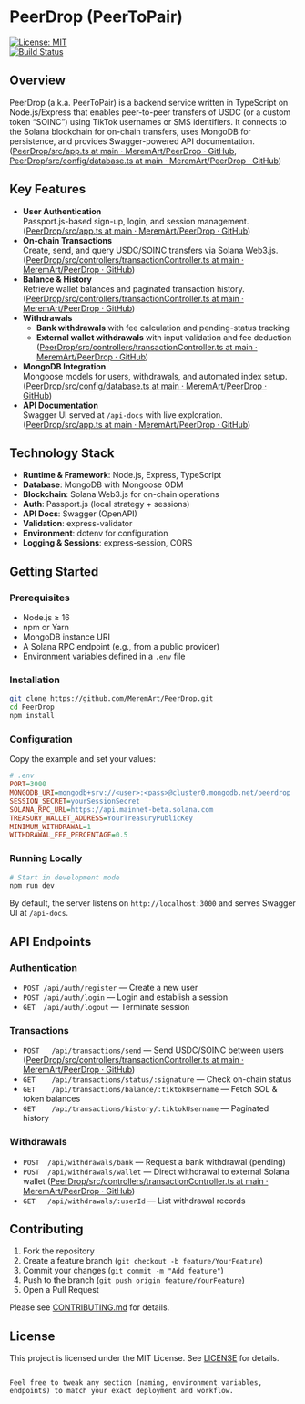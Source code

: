 
# PeerDrop (PeerToPair)

[![License: MIT](https://img.shields.io/badge/License-MIT-blue.svg)](LICENSE)  
[![Build Status](https://img.shields.io/github/actions/workflow/status/MeremArt/PeerDrop/ci.yml?branch=main)]()

## Overview

PeerDrop (a.k.a. PeerToPair) is a backend service written in TypeScript on Node.js/Express that enables peer-to-peer transfers of USDC (or a custom token “SOINC”) using TikTok usernames or SMS identifiers. It connects to the Solana blockchain for on-chain transfers, uses MongoDB for persistence, and provides Swagger-powered API documentation.  ([PeerDrop/src/app.ts at main · MeremArt/PeerDrop · GitHub](https://github.com/MeremArt/PeerDrop/blob/main/src/app.ts), [PeerDrop/src/config/database.ts at main · MeremArt/PeerDrop · GitHub](https://github.com/MeremArt/PeerDrop/blob/main/src/config/database.ts))

## Key Features

- **User Authentication**  
  Passport.js-based sign-up, login, and session management.  ([PeerDrop/src/app.ts at main · MeremArt/PeerDrop · GitHub](https://github.com/MeremArt/PeerDrop/blob/main/src/app.ts))
- **On-chain Transactions**  
  Create, send, and query USDC/SOINC transfers via Solana Web3.js.  ([PeerDrop/src/controllers/transactionController.ts at main · MeremArt/PeerDrop · GitHub](https://github.com/MeremArt/PeerDrop/blob/main/src/controllers/transactionController.ts))
- **Balance & History**  
  Retrieve wallet balances and paginated transaction history.  ([PeerDrop/src/controllers/transactionController.ts at main · MeremArt/PeerDrop · GitHub](https://github.com/MeremArt/PeerDrop/blob/main/src/controllers/transactionController.ts))
- **Withdrawals**  
  - **Bank withdrawals** with fee calculation and pending-status tracking  
  - **External wallet withdrawals** with input validation and fee deduction  ([PeerDrop/src/controllers/transactionController.ts at main · MeremArt/PeerDrop · GitHub](https://github.com/MeremArt/PeerDrop/blob/main/src/controllers/transactionController.ts))
- **MongoDB Integration**  
  Mongoose models for users, withdrawals, and automated index setup.  ([PeerDrop/src/config/database.ts at main · MeremArt/PeerDrop · GitHub](https://github.com/MeremArt/PeerDrop/blob/main/src/config/database.ts))
- **API Documentation**  
  Swagger UI served at `/api-docs` with live exploration.  ([PeerDrop/src/app.ts at main · MeremArt/PeerDrop · GitHub](https://github.com/MeremArt/PeerDrop/blob/main/src/app.ts))

## Technology Stack

- **Runtime & Framework**: Node.js, Express, TypeScript  
- **Database**: MongoDB with Mongoose ODM  
- **Blockchain**: Solana Web3.js for on-chain operations  
- **Auth**: Passport.js (local strategy + sessions)  
- **API Docs**: Swagger (OpenAPI)  
- **Validation**: express-validator  
- **Environment**: dotenv for configuration  
- **Logging & Sessions**: express-session, CORS  

## Getting Started

### Prerequisites

- Node.js ≥ 16  
- npm or Yarn  
- MongoDB instance URI  
- A Solana RPC endpoint (e.g., from a public provider)  
- Environment variables defined in a `.env` file

### Installation

```bash
git clone https://github.com/MeremArt/PeerDrop.git
cd PeerDrop
npm install
```

### Configuration

Copy the example and set your values:

```ini
# .env
PORT=3000
MONGODB_URI=mongodb+srv://<user>:<pass>@cluster0.mongodb.net/peerdrop
SESSION_SECRET=yourSessionSecret
SOLANA_RPC_URL=https://api.mainnet-beta.solana.com
TREASURY_WALLET_ADDRESS=YourTreasuryPublicKey
MINIMUM_WITHDRAWAL=1
WITHDRAWAL_FEE_PERCENTAGE=0.5
```

### Running Locally

```bash
# Start in development mode
npm run dev
```

By default, the server listens on `http://localhost:3000` and serves Swagger UI at `/api-docs`.

## API Endpoints

### Authentication

- `POST /api/auth/register` — Create a new user  
- `POST /api/auth/login` — Login and establish a session  
- `GET  /api/auth/logout` — Terminate session  

### Transactions

- `POST   /api/transactions/send` — Send USDC/SOINC between users  ([PeerDrop/src/controllers/transactionController.ts at main · MeremArt/PeerDrop · GitHub](https://github.com/MeremArt/PeerDrop/blob/main/src/controllers/transactionController.ts))  
- `GET    /api/transactions/status/:signature` — Check on-chain status  
- `GET    /api/transactions/balance/:tiktokUsername` — Fetch SOL & token balances  
- `GET    /api/transactions/history/:tiktokUsername` — Paginated history  

### Withdrawals

- `POST  /api/withdrawals/bank`   — Request a bank withdrawal (pending)  
- `POST  /api/withdrawals/wallet` — Direct withdrawal to external Solana wallet  ([PeerDrop/src/controllers/transactionController.ts at main · MeremArt/PeerDrop · GitHub](https://github.com/MeremArt/PeerDrop/blob/main/src/controllers/transactionController.ts))  
- `GET   /api/withdrawals/:userId` — List withdrawal records  

## Contributing

1. Fork the repository  
2. Create a feature branch (`git checkout -b feature/YourFeature`)  
3. Commit your changes (`git commit -m "Add feature"`)  
4. Push to the branch (`git push origin feature/YourFeature`)  
5. Open a Pull Request

Please see [CONTRIBUTING.md](CONTRIBUTING.md) for details.

## License

This project is licensed under the MIT License. See [LICENSE](LICENSE) for details.
```

Feel free to tweak any section (naming, environment variables, endpoints) to match your exact deployment and workflow.
